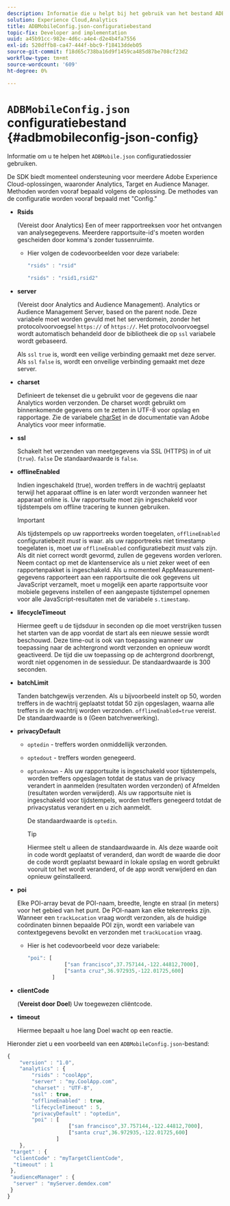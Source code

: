 ```yaml
---
description: Informatie die u helpt bij het gebruik van het bestand ADBMobile JSON Config.
solution: Experience Cloud,Analytics
title: ADBMobileConfig.json-configuratiebestand
topic-fix: Developer and implementation
uuid: a45b91cc-982e-4d6c-a4e4-d2e4b4fa7556
exl-id: 520dffb8-ca47-444f-bbc9-f18413ddeb05
source-git-commit: f18d65c738ba16d9f1459ca485d87be708cf23d2
workflow-type: tm+mt
source-wordcount: '609'
ht-degree: 0%

---
```


# `ADBMobileConfig.json` configuratiebestand {#adbmobileconfig-json-config}

Informatie om u te helpen het `ADBMobile.json` configuratiedossier gebruiken.

De SDK biedt momenteel ondersteuning voor meerdere Adobe Experience Cloud-oplossingen, waaronder Analytics, Target en Audience Manager. Methoden worden vooraf bepaald volgens de oplossing. De methodes van de configuratie worden vooraf bepaald met &quot;Config.&quot;

* **Rsids**

   (Vereist door Analytics) Een of meer rapportreeksen voor het ontvangen van analysegegevens. Meerdere rapportsuite-id&#39;s moeten worden gescheiden door komma&#39;s zonder tussenruimte.

   * Hier volgen de codevoorbeelden voor deze variabele:

      ```js
      "rsids" : "rsid"
      ```

      ```js
      "rsids" : "rsid1,rsid2"
      ```

* **server**

   (Vereist door Analytics and Audience Management). Analytics or Audience Management Server, based on the parent node. Deze variabele moet worden gevuld met het serverdomein, zonder het protocolvoorvoegsel `https://` of `https://`. Het protocolvoorvoegsel wordt automatisch behandeld door de bibliotheek die op `ssl` variabele wordt gebaseerd.

   Als `ssl` `true` is, wordt een veilige verbinding gemaakt met deze server. Als `ssl` `false` is, wordt een onveilige verbinding gemaakt met deze server.

* **charset**

   Definieert de tekenset die u gebruikt voor de gegevens die naar Analytics worden verzonden. De charset wordt gebruikt om binnenkomende gegevens om te zetten in UTF-8 voor opslag en rapportage. Zie de variabele [charSet](https://experienceleague.adobe.com/docs/analytics/implementation/vars/config-vars/charset.html) in de documentatie van Adobe Analytics voor meer informatie.

* **ssl**

   Schakelt het verzenden van meetgegevens via SSL (HTTPS) in of uit (`true`). `false` De standaardwaarde is `false`.

* **offlineEnabled**

   Indien ingeschakeld (true), worden treffers in de wachtrij geplaatst terwijl het apparaat offline is en later wordt verzonden wanneer het apparaat online is. Uw rapportsuite moet zijn ingeschakeld voor tijdstempels om offline tracering te kunnen gebruiken.

   >[!IMPORTANT]
   >
   >Als tijdstempels op uw rapportreeks worden toegelaten, `offlineEnabled` configuratiebezit *must* is waar. als uw rapportreeks niet timestamp toegelaten is, moet uw `offlineEnabled` configuratiebezit *must* vals zijn. Als dit niet correct wordt gevormd, zullen de gegevens worden verloren. Neem contact op met de klantenservice als u niet zeker weet of een rapportenpakket is ingeschakeld. Als u momenteel AppMeasurement-gegevens rapporteert aan een rapportsuite die ook gegevens uit JavaScript verzamelt, moet u mogelijk een aparte rapportsuite voor mobiele gegevens instellen of een aangepaste tijdstempel opnemen voor alle JavaScript-resultaten met de variabele `s.timestamp`.

* **lifecycleTimeout**

   Hiermee geeft u de tijdsduur in seconden op die moet verstrijken tussen het starten van de app voordat de start als een nieuwe sessie wordt beschouwd. Deze time-out is ook van toepassing wanneer uw toepassing naar de achtergrond wordt verzonden en opnieuw wordt geactiveerd. De tijd die uw toepassing op de achtergrond doorbrengt, wordt niet opgenomen in de sessieduur. De standaardwaarde is 300 seconden.

* **batchLimit**

   Tanden batchgewijs verzenden. Als u bijvoorbeeld instelt op 50, worden treffers in de wachtrij geplaatst totdat 50 zijn opgeslagen, waarna alle treffers in de wachtrij worden verzonden. `offlineEnabled=true` vereist. De standaardwaarde is `0` (Geen batchverwerking).

* **privacyDefault**

   * `optedin` - treffers worden onmiddellijk verzonden.
   * `optedout` - treffers worden genegeerd.
   * `optunknown` - Als uw rapportsuite is ingeschakeld voor tijdstempels, worden treffers opgeslagen totdat de status van de privacy verandert in aanmelden (resultaten worden verzonden) of Afmelden (resultaten worden verwijderd). Als uw rapportsuite niet is ingeschakeld voor tijdstempels, worden treffers genegeerd totdat de privacystatus verandert en u zich aanmeldt.

      De standaardwaarde is `optedin`.

      >[!TIP]
      >
      >Hiermee stelt u alleen de standaardwaarde in. Als deze waarde ooit in code wordt geplaatst of veranderd, dan wordt de waarde die door de code wordt geplaatst bewaard in lokale opslag en wordt gebruikt vooruit tot het wordt veranderd, of de app wordt verwijderd en dan opnieuw geïnstalleerd.

* **poi**

   Elke POI-array bevat de POI-naam, breedte, lengte en straal (in meters) voor het gebied van het punt. De POI-naam kan elke tekenreeks zijn. Wanneer een `trackLocation` vraag wordt verzonden, als de huidige coördinaten binnen bepaalde POI zijn, wordt een variabele van contextgegevens bevolkt en verzonden met `trackLocation` vraag.

   * Hier is het codevoorbeeld voor deze variabele:

      ```js
      "poi": [
                  ["san francisco",37.757144,-122.44812,7000], 
                  ["santa cruz",36.972935,-122.01725,600] 
              ]
      ```

* **clientCode**

   (**Vereist door Doel**) Uw toegewezen cliëntcode.

* **timeout**

   Hiermee bepaalt u hoe lang Doel wacht op een reactie.

Hieronder ziet u een voorbeeld van een `ADBMobileConfig.json`-bestand:

```js
{ 
    "version" : "1.0", 
    "analytics" : { 
        "rsids" : "coolApp", 
        "server" : "my.CoolApp.com", 
        "charset" : "UTF-8", 
        "ssl" : true, 
        "offlineEnabled" : true, 
        "lifecycleTimeout" : 5, 
        "privacyDefault" : "optedin", 
        "poi" : [ 
                    ["san francisco",37.757144,-122.44812,7000], 
                    ["santa cruz",36.972935,-122.01725,600] 
                ] 
    }, 
 "target" : { 
  "clientCode" : "myTargetClientCode", 
  "timeout" : 1 
 }, 
 "audienceManager" : { 
  "server" : "myServer.demdex.com" 
 } 
}
```
